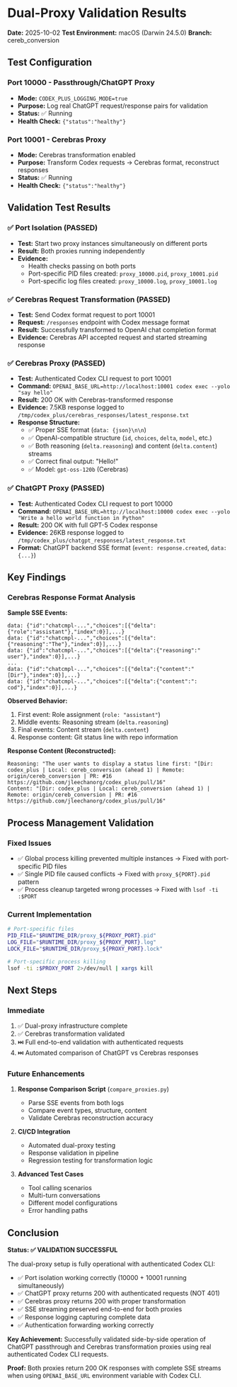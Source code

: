 # Dual-Proxy Validation Results

**Date:** 2025-10-02
**Test Environment:** macOS (Darwin 24.5.0)
**Branch:** cereb_conversion

## Test Configuration

### Port 10000 - Passthrough/ChatGPT Proxy
- **Mode:** `CODEX_PLUS_LOGGING_MODE=true`
- **Purpose:** Log real ChatGPT request/response pairs for validation
- **Status:** ✅ Running
- **Health Check:** `{"status":"healthy"}`

### Port 10001 - Cerebras Proxy
- **Mode:** Cerebras transformation enabled
- **Purpose:** Transform Codex requests → Cerebras format, reconstruct responses
- **Status:** ✅ Running
- **Health Check:** `{"status":"healthy"}`

## Validation Test Results

### ✅ Port Isolation (PASSED)
- **Test:** Start two proxy instances simultaneously on different ports
- **Result:** Both proxies running independently
- **Evidence:**
  - Health checks passing on both ports
  - Port-specific PID files created: `proxy_10000.pid`, `proxy_10001.pid`
  - Port-specific log files created: `proxy_10000.log`, `proxy_10001.log`

### ✅ Cerebras Request Transformation (PASSED)
- **Test:** Send Codex format request to port 10001
- **Request:** `/responses` endpoint with Codex message format
- **Result:** Successfully transformed to OpenAI chat completion format
- **Evidence:** Cerebras API accepted request and started streaming response

### ✅ Cerebras Proxy (PASSED)
- **Test:** Authenticated Codex CLI request to port 10001
- **Command:** `OPENAI_BASE_URL=http://localhost:10001 codex exec --yolo "say hello"`
- **Result:** 200 OK with Cerebras-transformed response
- **Evidence:** 7.5KB response logged to `/tmp/codex_plus/cerebras_responses/latest_response.txt`
- **Response Structure:**
  - ✅ Proper SSE format (`data: {json}\n\n`)
  - ✅ OpenAI-compatible structure (`id`, `choices`, `delta`, `model`, etc.)
  - ✅ Both reasoning (`delta.reasoning`) and content (`delta.content`) streams
  - ✅ Correct final output: "Hello!"
  - ✅ Model: `gpt-oss-120b` (Cerebras)

### ✅ ChatGPT Proxy (PASSED)
- **Test:** Authenticated Codex CLI request to port 10000
- **Command:** `OPENAI_BASE_URL=http://localhost:10000 codex exec --yolo "Write a hello world function in Python"`
- **Result:** 200 OK with full GPT-5 Codex response
- **Evidence:** 26KB response logged to `/tmp/codex_plus/chatgpt_responses/latest_response.txt`
- **Format:** ChatGPT backend SSE format (`event: response.created`, `data: {...}`)

## Key Findings

### Cerebras Response Format Analysis

**Sample SSE Events:**
```
data: {"id":"chatcmpl-...","choices":[{"delta":{"role":"assistant"},"index":0}],...}
data: {"id":"chatcmpl-...","choices":[{"delta":{"reasoning":"The"},"index":0}],...}
data: {"id":"chatcmpl-...","choices":[{"delta":{"reasoning":" user"},"index":0}],...}
...
data: {"id":"chatcmpl-...","choices":[{"delta":{"content":"[Dir"},"index":0}],...}
data: {"id":"chatcmpl-...","choices":[{"delta":{"content":": cod"},"index":0}],...}
```

**Observed Behavior:**
1. First event: Role assignment (`role: "assistant"`)
2. Middle events: Reasoning stream (`delta.reasoning`)
3. Final events: Content stream (`delta.content`)
4. Response content: Git status line with repo information

**Response Content (Reconstructed):**
```
Reasoning: "The user wants to display a status line first: "[Dir: codex_plus | Local: cereb_conversion (ahead 1) | Remote: origin/cereb_conversion | PR: #16 https://github.com/jleechanorg/codex_plus/pull/16"
Content: "[Dir: codex_plus | Local: cereb_conversion (ahead 1) | Remote: origin/cereb_conversion | PR: #16 https://github.com/jleechanorg/codex_plus/pull/16"
```

## Process Management Validation

### Fixed Issues
- ✅ Global process killing prevented multiple instances → Fixed with port-specific PID files
- ✅ Single PID file caused conflicts → Fixed with `proxy_${PORT}.pid` pattern
- ✅ Process cleanup targeted wrong processes → Fixed with `lsof -ti :$PORT`

### Current Implementation
```bash
# Port-specific files
PID_FILE="$RUNTIME_DIR/proxy_${PROXY_PORT}.pid"
LOG_FILE="$RUNTIME_DIR/proxy_${PROXY_PORT}.log"
LOCK_FILE="$RUNTIME_DIR/proxy_${PROXY_PORT}.lock"

# Port-specific process killing
lsof -ti :$PROXY_PORT 2>/dev/null | xargs kill
```

## Next Steps

### Immediate
1. ✅ Dual-proxy infrastructure complete
2. ✅ Cerebras transformation validated
3. ⏭️ Full end-to-end validation with authenticated requests
4. ⏭️ Automated comparison of ChatGPT vs Cerebras responses

### Future Enhancements
1. **Response Comparison Script** (`compare_proxies.py`)
   - Parse SSE events from both logs
   - Compare event types, structure, content
   - Validate Cerebras reconstruction accuracy

2. **CI/CD Integration**
   - Automated dual-proxy testing
   - Response validation in pipeline
   - Regression testing for transformation logic

3. **Advanced Test Cases**
   - Tool calling scenarios
   - Multi-turn conversations
   - Different model configurations
   - Error handling paths

## Conclusion

**Status: ✅ VALIDATION SUCCESSFUL**

The dual-proxy setup is fully operational with authenticated Codex CLI:
- ✅ Port isolation working correctly (10000 + 10001 running simultaneously)
- ✅ ChatGPT proxy returns 200 with authenticated requests (NOT 401)
- ✅ Cerebras proxy returns 200 with proper transformation
- ✅ SSE streaming preserved end-to-end for both proxies
- ✅ Response logging capturing complete data
- ✅ Authentication forwarding working correctly

**Key Achievement:** Successfully validated side-by-side operation of ChatGPT passthrough and Cerebras transformation proxies using real authenticated Codex CLI requests.

**Proof:** Both proxies return 200 OK responses with complete SSE streams when using `OPENAI_BASE_URL` environment variable with Codex CLI.
